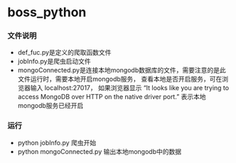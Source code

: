 # boss_python

### 文件说明

- def_fuc.py是定义的爬取函数文件
- jobInfo.py是爬虫启动文件
- mongoConnected.py是连接本地mongodb数据库的文件，需要注意的是此文件运行时，需要本地开启mongodb服务，
查看本地是否开启服务，可在浏览器输入 localhost:27017， 如果浏览器显示
“It looks like you are trying to access MongoDB over HTTP on the native driver port.”
表示本地mongodb服务已经开启

### 运行

- python jobInfo.py 爬虫开始
- python mongoConnected.py 输出本地mongodb中的数据
